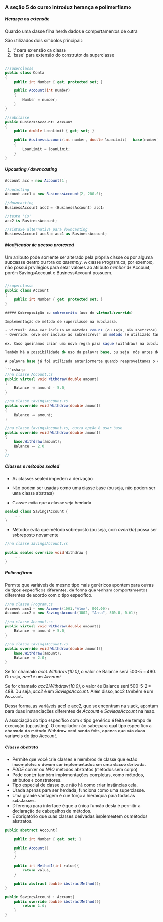### A seção 5 do curso introduz herança e polimorfismo

##### Herança ou extensão

Quando uma classe filha herda dados e comportamentos de outra

São utilizados dois símbolos principais: 

1. ':' para extensão da classe
2. 'base' para extensão do construtor da superclasse

```csharp

//superclasse
public class Conta
{
    public int Number { get; protected set; }

    public Account(int number)
    {
        Number = number;
    }
}

//subclasse
public BusinessAccount: Account
{
    public double LoanLimit { get; set; }
    
    public BusinessAccount(int number, double loanLimit) : base(number)
    {
        LoanLimit = loanLimit;
    }
}

```

##### Upcasting / downcasting

```csharp
Account acc = new Account(1);

//upcasting
Account acc1 = new BusinessAccount(2, 200.0);

//downcasting
BusinessAccount acc2 = (BusinessAccount) acc1;

//teste 'is'
acc2 is BusinessAccount;

//sintaxe alternativa para downcasting
BusinessAccount acc3 = acc1 as BusinessAccount;
```

##### Modificador de acesso *protected*

Um atributo pode somente ser alterado pela própria classe ou por alguma subclasse dentro ou fora do *assembly*. A classe Program.cs, por exemplo, não possui privilégios para setar valores ao atributo *number* de Account, porém SavingsAccount e BusinessAccount possuem.

```csharp

//superclasse
public class Account
{
    public int Number { get; protected set; }
}

##### Sobreposição ou sobrescrita (uso de virtual/override)

Implementação de método de superclasse na subclasse.

- Virtual: deve ser incluso em métodos comuns (ou seja, não abstratos) caso haja a necessidade de que sejam sobrepostos
- Override: deve ser incluso ao sobrescrever um método (é utilizado tanto para a parte de virtual como também para a sobrescrita de métodos *abstratos*)

ex. Caso queiramos criar uma nova regra para saque (withdraw) na subclasse SavingsAccount (counta poupança), poderemos fazer da seguinte forma:

Também há a possibilidade do uso da palavra base, ou seja, nós antes de realizarmos nossa implementação utilizamos a implementação já existente no método base.

A palavra base já foi utilizada anteriormente quando reaproveitamos o construtor vindo de outra classe, no caso, SavingsAccount e BusinessAccount utilizaram um construtor de Account como base para implementar outro.

```csharp
//na classe Account.cs
public virtual void Withdraw(double amount)
{
    Balance -= amount - 5.0;
}

//na classe SavingsAccount.cs
public override void Withdraw(double amount)
{
    Balance -= amount;
}

//na classe SavingsAccount.cs, outra opção é usar base
public override void Withdraw(double amount)
{
    base.Withdraw(amount);
    Balance -= 2.0
}
//
```

##### Classes e métodos sealed

- As classes sealed impedem a derivação
- Não podem ser usadas como uma classe base (ou seja, não podem ser uma classe abstrata) 

- Classe: evita que a classe seja herdada

```csharp
sealed class SavingsAccount {
    ...
}
```

- Método: evita que método sobreposto (ou seja, com *override*) possa ser sobreposto novamente

```csharp
//na classe SavingsAccount.cs

public sealed override void Withdraw {
    ...
}
```

##### Polimorfirmo

Permite que variáveis de mesmo tipo mais genéricos apontem para outras de tipos específicos diferentes, de forma que tenham comportamentos diferentes de acordo com o tipo específico.

```csharp
//na classe Program.cs
Account acc1 = new Account(1001,"Alex", 500.00);
Account acc2 = new SavingsAccount(1002, "Anna", 500.0, 0.01);

//na classe Account.cs
public virtual void Withdraw(double amount){
    Balance -= amount + 5.0;
}

//na classe SavingsAccount.cs
public override void Withdraw(double amount){
    base.Withdraw(amount);
    Balance -= 2.0;
}
```

Se for chamado *acc1.Withdraw(10.0)*, o valor de Balance será 500-5 = 490. Ou seja, *acc1* é um *Account*.

Se for chamado *acc2.Withdraw(10.0)*, o valor de Balance será 500-5-2 = 488. Ou seja, *acc2* é um *SavingsAccount*. Além disso, acc2 também é um Account.

Dessa forma, as variáveis acc1 e acc2, que se encontram na stack, apontam para duas instanciações diferentes de *Account* e *SavingsAccount* na heap.

A associação do tipo específico com o tipo genérico é feita em tempo de execução (upcasting). O compilador não sabe para qual tipo específico a chamada do método Withdraw está sendo feita, apenas que são duas variáveis do tipo *Account*.


##### Classe abstrata

- Permite que você crie classes e membros de classe que estão incompletos e devem ser implementados em uma classe derivada.
- *PODE* conter ou *NÃO* métodos abstratos (métodos sem corpo)
- Pode conter também implementações completas, como métodos, atributos e construtores.
- Tipo especial de classe que não há como criar instâncias dela.
- Usada apenas para ser herdada, funciona como uma superclasse.
- Uma grande vantagem é que força a hierarquia para todas as subclasses.
- Diferença para interface é que a única função desta é permitir a declaração de cabeçalhos de métodos.
- É obrigatório que suas classes derivadas implementem os métodos abstratos.

```csharp
public abstract Account{
    
    public int Number { get; set; }

    public Account()
    {
	}

    public int Method1(int value){
        return value;
	}

    public abstract double AbstractMethod();
}

public SavingsAccount : Account{
    public override double AbstractMethod(){
        return 2.0;
	}
}
```
